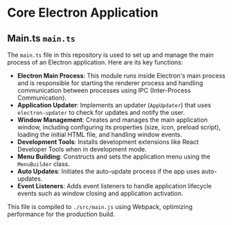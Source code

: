 # Core Electron Application

## Main.ts `main.ts`
The `main.ts` file in this repository is used to set up and manage the main process of an Electron application. Here are its key functions:

- **Electron Main Process**: This module runs inside Electron's main process and is responsible for starting the renderer process and handling communication between processes using IPC (Inter-Process Communication).
- **Application Updater**: Implements an updater (`AppUpdater`) that uses `electron-updater` to check for updates and notify the user.
- **Window Management**: Creates and manages the main application window, including configuring its properties (size, icon, preload script), loading the initial HTML file, and handling window events.
- **Development Tools**: Installs development extensions like React Developer Tools when in development mode.
- **Menu Building**: Constructs and sets the application menu using the `MenuBuilder` class.
- **Auto Updates**: Initiates the auto-update process if the app uses auto-updates.
- **Event Listeners**: Adds event listeners to handle application lifecycle events such as window closing and application activation.

This file is compiled to `./src/main.js` using Webpack, optimizing performance for the production build.
